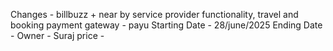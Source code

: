 Changes - billbuzz + near by service provider functionality, travel and booking
payment gateway - payu
Starting Date - 28/june/2025
Ending Date - 
Owner - Suraj
price - 


